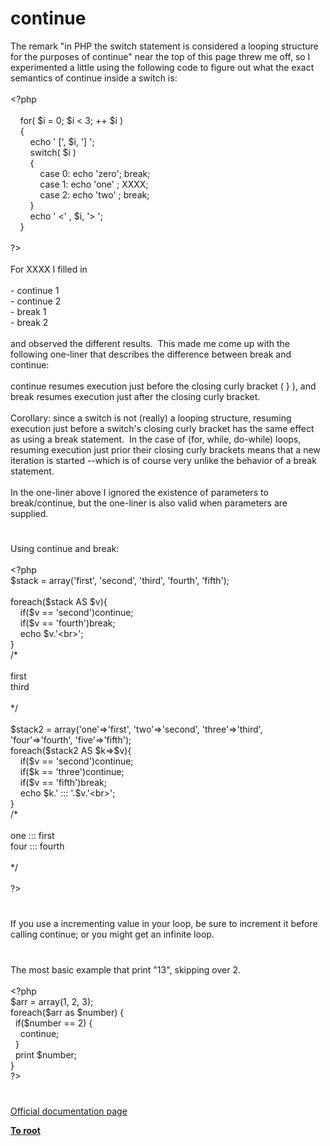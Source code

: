 # continue




<div class="phpcode"><span class="html">
The remark &quot;in PHP the switch statement is considered a looping structure for the purposes of continue&quot; near the top of this page threw me off, so I experimented a little using the following code to figure out what the exact semantics of continue inside a switch is:<br><br><span class="default">&lt;?php<br><br>&#xA0; &#xA0; </span><span class="keyword">for( </span><span class="default">$i </span><span class="keyword">= </span><span class="default">0</span><span class="keyword">; </span><span class="default">$i </span><span class="keyword">&lt; </span><span class="default">3</span><span class="keyword">; ++ </span><span class="default">$i </span><span class="keyword">)<br>&#xA0; &#xA0; {<br>&#xA0; &#xA0; &#xA0; &#xA0; echo </span><span class="string">&apos; [&apos;</span><span class="keyword">, </span><span class="default">$i</span><span class="keyword">, </span><span class="string">&apos;] &apos;</span><span class="keyword">;<br>&#xA0; &#xA0; &#xA0; &#xA0; switch( </span><span class="default">$i </span><span class="keyword">)<br>&#xA0; &#xA0; &#xA0; &#xA0; {<br>&#xA0; &#xA0; &#xA0; &#xA0; &#xA0; &#xA0; case </span><span class="default">0</span><span class="keyword">: echo </span><span class="string">&apos;zero&apos;</span><span class="keyword">; break;<br>&#xA0; &#xA0; &#xA0; &#xA0; &#xA0; &#xA0; case </span><span class="default">1</span><span class="keyword">: echo </span><span class="string">&apos;one&apos; </span><span class="keyword">; </span><span class="default">XXXX</span><span class="keyword">;<br>&#xA0; &#xA0; &#xA0; &#xA0; &#xA0; &#xA0; case </span><span class="default">2</span><span class="keyword">: echo </span><span class="string">&apos;two&apos; </span><span class="keyword">; break;<br>&#xA0; &#xA0; &#xA0; &#xA0; }<br>&#xA0; &#xA0; &#xA0; &#xA0; echo </span><span class="string">&apos; &lt;&apos; </span><span class="keyword">, </span><span class="default">$i</span><span class="keyword">, </span><span class="string">&apos;&gt; &apos;</span><span class="keyword">;<br>&#xA0; &#xA0; }<br><br></span><span class="default">?&gt;<br></span><br>For XXXX I filled in<br><br>- continue 1<br>- continue 2<br>- break 1<br>- break 2<br><br>and observed the different results.&#xA0; This made me come up with the following one-liner that describes the difference between break and continue:<br><br>continue resumes execution just before the closing curly bracket ( } ), and break resumes execution just after the closing curly bracket.<br><br>Corollary: since a switch is not (really) a looping structure, resuming execution just before a switch&apos;s closing curly bracket has the same effect as using a break statement.&#xA0; In the case of (for, while, do-while) loops, resuming execution just prior their closing curly brackets means that a new iteration is started --which is of course very unlike the behavior of a break statement.<br><br>In the one-liner above I ignored the existence of parameters to break/continue, but the one-liner is also valid when parameters are supplied.</span>
</div>
  

#


<div class="phpcode"><span class="html">
Using continue and break:
<br>
<br><span class="default">&lt;?php
<br>$stack </span><span class="keyword">= array(</span><span class="string">&apos;first&apos;</span><span class="keyword">, </span><span class="string">&apos;second&apos;</span><span class="keyword">, </span><span class="string">&apos;third&apos;</span><span class="keyword">, </span><span class="string">&apos;fourth&apos;</span><span class="keyword">, </span><span class="string">&apos;fifth&apos;</span><span class="keyword">);
<br>
<br>foreach(</span><span class="default">$stack </span><span class="keyword">AS </span><span class="default">$v</span><span class="keyword">){
<br>&#xA0; &#xA0; if(</span><span class="default">$v </span><span class="keyword">== </span><span class="string">&apos;second&apos;</span><span class="keyword">)continue;
<br>&#xA0; &#xA0; if(</span><span class="default">$v </span><span class="keyword">== </span><span class="string">&apos;fourth&apos;</span><span class="keyword">)break;
<br>&#xA0; &#xA0; echo </span><span class="default">$v</span><span class="keyword">.</span><span class="string">&apos;&lt;br&gt;&apos;</span><span class="keyword">;
<br>}
<br></span><span class="comment">/*
<br>
<br>first
<br>third
<br>
<br>*/
<br>
<br></span><span class="default">$stack2 </span><span class="keyword">= array(</span><span class="string">&apos;one&apos;</span><span class="keyword">=&gt;</span><span class="string">&apos;first&apos;</span><span class="keyword">, </span><span class="string">&apos;two&apos;</span><span class="keyword">=&gt;</span><span class="string">&apos;second&apos;</span><span class="keyword">, </span><span class="string">&apos;three&apos;</span><span class="keyword">=&gt;</span><span class="string">&apos;third&apos;</span><span class="keyword">, </span><span class="string">&apos;four&apos;</span><span class="keyword">=&gt;</span><span class="string">&apos;fourth&apos;</span><span class="keyword">, </span><span class="string">&apos;five&apos;</span><span class="keyword">=&gt;</span><span class="string">&apos;fifth&apos;</span><span class="keyword">);
<br>foreach(</span><span class="default">$stack2 </span><span class="keyword">AS </span><span class="default">$k</span><span class="keyword">=&gt;</span><span class="default">$v</span><span class="keyword">){
<br>&#xA0; &#xA0; if(</span><span class="default">$v </span><span class="keyword">== </span><span class="string">&apos;second&apos;</span><span class="keyword">)continue;
<br>&#xA0; &#xA0; if(</span><span class="default">$k </span><span class="keyword">== </span><span class="string">&apos;three&apos;</span><span class="keyword">)continue;
<br>&#xA0; &#xA0; if(</span><span class="default">$v </span><span class="keyword">== </span><span class="string">&apos;fifth&apos;</span><span class="keyword">)break;
<br>&#xA0; &#xA0; echo </span><span class="default">$k</span><span class="keyword">.</span><span class="string">&apos; ::: &apos;</span><span class="keyword">.</span><span class="default">$v</span><span class="keyword">.</span><span class="string">&apos;&lt;br&gt;&apos;</span><span class="keyword">;
<br>}
<br></span><span class="comment">/*
<br>
<br>one ::: first
<br>four ::: fourth
<br>
<br>*/
<br>
<br></span><span class="default">?&gt;</span>
</span>
</div>
  

#


<div class="phpcode"><span class="html">
If you use a incrementing value in your loop, be sure to increment it before calling continue; or you might get an infinite loop.</span>
</div>
  

#


<div class="phpcode"><span class="html">
The most basic example that print &quot;13&quot;, skipping over 2.<br><br><span class="default">&lt;?php<br>$arr </span><span class="keyword">= array(</span><span class="default">1</span><span class="keyword">, </span><span class="default">2</span><span class="keyword">, </span><span class="default">3</span><span class="keyword">);<br>foreach(</span><span class="default">$arr </span><span class="keyword">as </span><span class="default">$number</span><span class="keyword">) {<br>&#xA0; if(</span><span class="default">$number </span><span class="keyword">== </span><span class="default">2</span><span class="keyword">) {<br>&#xA0; &#xA0; continue;<br>&#xA0; }<br>&#xA0; print </span><span class="default">$number</span><span class="keyword">;<br>}<br></span><span class="default">?&gt;</span>
</span>
</div>
  

#

[Official documentation page](https://www.php.net/manual/en/control-structures.continue.php)

**[To root](/)**